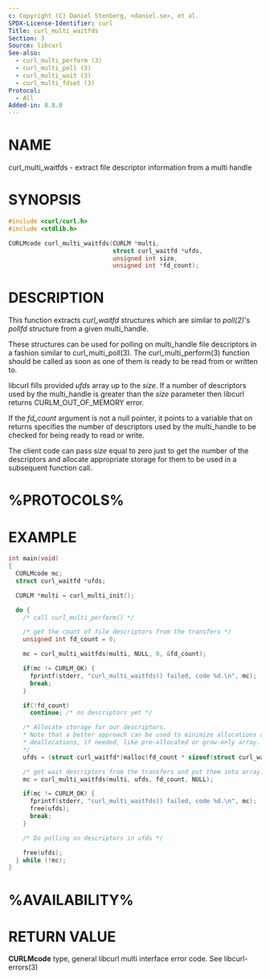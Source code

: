 ```yaml
---
c: Copyright (C) Daniel Stenberg, <daniel.se>, et al.
SPDX-License-Identifier: curl
Title: curl_multi_waitfds
Section: 3
Source: libcurl
See-also:
  - curl_multi_perform (3)
  - curl_multi_poll (3)
  - curl_multi_wait (3)
  - curl_multi_fdset (3)
Protocol:
  - All
Added-in: 8.8.0
---
```


# NAME

curl_multi_waitfds - extract file descriptor information from a multi handle

# SYNOPSIS

~~~c
#include <curl/curl.h>
#include <stdlib.h>

CURLMcode curl_multi_waitfds(CURLM *multi,
                             struct curl_waitfd *ufds,
                             unsigned int size,
                             unsigned int *fd_count);
~~~

# DESCRIPTION

This function extracts *curl_waitfd* structures which are similar to
*poll(2)*'s *pollfd* structure from a given multi_handle.

These structures can be used for polling on multi_handle file descriptors in a
fashion similar to curl_multi_poll(3). The curl_multi_perform(3)
function should be called as soon as one of them is ready to be read from or
written to.

libcurl fills provided *ufds* array up to the *size*.
If a number of descriptors used by the multi_handle is greater than the
*size* parameter then libcurl returns CURLM_OUT_OF_MEMORY error.

If the *fd_count* argument is not a null pointer, it points to a variable
that on returns specifies the number of descriptors used by the multi_handle to
be checked for being ready to read or write.

The client code can pass *size* equal to zero just to get the number of the
descriptors and allocate appropriate storage for them to be used in a
subsequent function call.

# %PROTOCOLS%

# EXAMPLE

~~~c
int main(void)
{
  CURLMcode mc;
  struct curl_waitfd *ufds;

  CURLM *multi = curl_multi_init();

  do {
    /* call curl_multi_perform() */

    /* get the count of file descriptors from the transfers */
    unsigned int fd_count = 0;

    mc = curl_multi_waitfds(multi, NULL, 0, &fd_count);

    if(mc != CURLM_OK) {
      fprintf(stderr, "curl_multi_waitfds() failed, code %d.\n", mc);
      break;
    }

    if(!fd_count)
      continue; /* no descriptors yet */

    /* Allocate storage for our descriptors.
    * Note that a better approach can be used to minimize allocations and
    * deallocations, if needed, like pre-allocated or grow-only array.
    */
    ufds = (struct curl_waitfd*)malloc(fd_count * sizeof(struct curl_waitfd));

    /* get wait descriptors from the transfers and put them into array. */
    mc = curl_multi_waitfds(multi, ufds, fd_count, NULL);

    if(mc != CURLM_OK) {
      fprintf(stderr, "curl_multi_waitfds() failed, code %d.\n", mc);
      free(ufds);
      break;
    }

    /* Do polling on descriptors in ufds */

    free(ufds);
  } while (!mc);
}
~~~

# %AVAILABILITY%

# RETURN VALUE

**CURLMcode** type, general libcurl multi interface error code. See
libcurl-errors(3)
